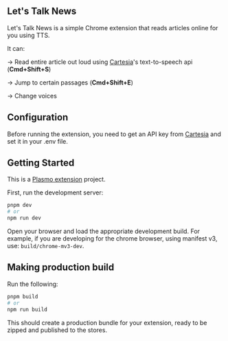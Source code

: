 ## Let's Talk News 

Let's Talk News is a simple Chrome extension that reads articles online for you using TTS.

It can:

→ Read entire article out loud using [Cartesia](https://cartesia.ai/)'s text-to-speech api (**Cmd+Shift+S**) 

→ Jump to certain passages (**Cmd+Shift+E**)

→ Change voices

## Configuration

Before running the extension, you need to get an API key from [Cartesia](https://cartesia.ai/) and set it in your .env file.


## Getting Started

This is a [Plasmo extension](https://docs.plasmo.com/) project.

First, run the development server:

```bash
pnpm dev
# or
npm run dev
```

Open your browser and load the appropriate development build. For example, if you are developing for the chrome browser, using manifest v3, use: `build/chrome-mv3-dev`.

## Making production build

Run the following:

```bash
pnpm build
# or
npm run build
```

This should create a production bundle for your extension, ready to be zipped and published to the stores.

